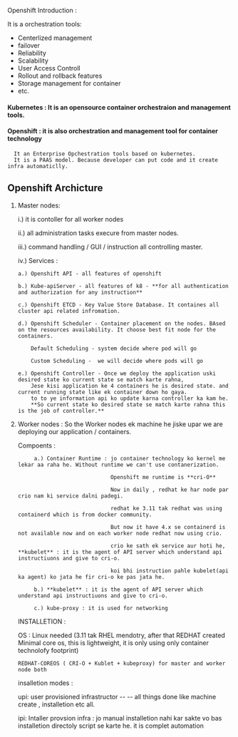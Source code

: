 Openshift Introduction :

It is a orchestration tools:

 - Centerlized management
 - failover
 - Reliability
 - Scalability
 - User Access Controll
 - Rollout and rollback features
 - Storage management for container
 - etc.

 #### Kubernetes : It is an opensource container orchestraion and management tools.
 
 #### Openshift : it is also orchestration and management tool for container technology
      It an Enterprise Opchestration tools based on kubernetes.
      It is a PAAS model. Because developer can put code and it create infra automaticlly.

## Openshift Archicture

1. Master nodes:
   
   i.) it is contoller for all worker nodes

   ii.) all administration tasks execure from master nodes.

   iii.) command handling / GUI / instruction all controlling master.

   iv.) Services : 

       a.) Openshift API - all features of openshift

       b.) Kube-apiServer - all features of k8 - **for all authentication and authorization for any instruction**

       c.) Openshift ETCD - Key Value Store Database. It containes all cluster api related infromation.

       d.) Openshift Scheduler - Container placement on the nodes. BAsed on the resources availability. It choose best fit node for the containers.

           Default Scheduling - system decide where pod will go

           Custom Scheduling -  we will decide where pods will go

       e.) Openshift Controller - Once we deploy the application uski desired state ko current state se match karte rahna,
           Jese kisi application ke 4 containers he is desired state. and current running state like ek container down ho gaya.
           to to ye information api ko update karna controller ka kam he.
           **So current state ko desired state se match karte rahna this is the job of controller.**
   
3. Worker nodes : So the Worker nodes ek machine he jiske upar we are deploying our application / containers.

   Compoents :

            a.) Container Runtime : jo container technology ko kernel me lekar aa raha he. Without runtime we can't use contanerization.

                                    Openshift me runtime is **cri-O**

                                    Now in daily , redhat ke har node par crio nam ki service dalni padegi.

                                    redhat ke 3.11 tak redhat was using containerd which is from docker community.

                                    But now it have 4.x se containerd is not available now and on each worker node redhat now using crio.

                                    crio ke sath ek service aur hoti he, **kubelet** : it is the agent of API server which understand api instructiuons and give to cri-o.

                                    koi bhi instruction pahle kubelet(api ka agent) ko jata he fir cri-o ke pas jata he.

            b.) **kubelet** : it is the agent of API server which understand api instructiuons and give to cri-o.

            c.) kube-proxy : it is used for networking

   INSTALLETION :

   OS : Linux needed (3.11 tak RHEL mendotry, after that REDHAT created Minimal core os, this is lightweight, it is only using only container technolofy footprint)

       REDHAT-COREOS ( CRI-O + Kublet + kubeproxy) for master and worker node both

   insalletion modes :

   upi: user provisioned infrastructor    -- --     all things done like machine create , installetion etc all.

    ipi: Intaller provsion infra : jo manual installetion nahi kar sakte vo bas installetion directoly script se karte he. it is complet automation
